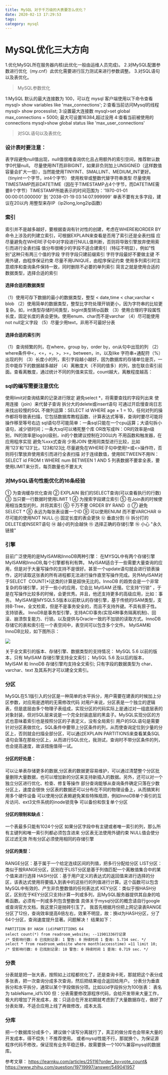 ```yaml
---
title: MySQL 对于千万级的大表要怎么优化？
date: 2020-02-13 17:29:53
tags:
category: mysql
---
```

# MySQL优化三大方向
1.优化MySQL所在服务器内核(此优化一般由运维人员完成)。
2.对MySQL配置参数进行优化（my.cnf）此优化需要进行压力测试来进行参数调整。
3.对SQL语句以及表优化。


> MySQL参数优化

1:MySQL 默认的最大连接数为 100，可以在 mysql 客户端使用以下命令查看
mysql> show variables like 'max_connections';
2:查看当前访问Mysql的线程
mysql> show processlist;
3:设置最大连接数
mysql>set global max_connections = 5000;
最大可设置16384,超过没用
4:查看当前被使用的connections
mysql>show global status like 'max_user_connections'

>对SQL语句以及表优化

### 设计表时要注意：
表字段避免null值出现，null值很难查询优化且占用额外的索引空间，推荐默认数字0代替null。
尽量使用INT而非BIGINT，如果非负则加上UNSIGNED（这样数值容量会扩大一倍），当然能使用TINYINT、SMALLINT、MEDIUM_INT更好。（tinyint一个字节，int4个字节）
使用枚举或整数代替字符串类型
尽量使用TIMESTAMP而非DATETIME（因在于TIMESTAMP占4个字节，而DATETIME需要8个字节）TIMESTAMP所能表示的时间范围为：'1970-01-01 00:00:01.000000' 到 '2038-01-19 03:14:07.999999'
单表不要有太多字段，建议在20以内
用整型来存IP（ip2long,long2ip函数）

### 索引
索引并不是越多越好，要根据查询有针对性的创建，考虑在WHERE和ORDER BY命令上涉及的列建立索引，可根据EXPLAIN来查看是否用了索引还是全表扫描
应尽量避免在WHERE子句中对字段进行NULL值判断，否则将导致引擎放弃使用索引而进行全表扫描
值分布很稀少的字段不适合建索引（特征不明显），例如"性别"这种只有两三个值的字段
字符字段只建前缀索引
字符字段最好不要做主键
不用外键，由程序保证约束
尽量不用UNIQUE，由程序保证约束
使用多列索引时注意顺序和查询条件保持一致，同时删除不必要的单列索引
简言之就是使用合适的数据类型，选择合适的索引
#### 选择合适的数据类型
（1）使用可存下数据的最小的数据类型，整型 < date,time < char,varchar < blob
（2）使用简单的数据类型，整型比字符处理开销更小，因为字符串的比较更复杂。如，int类型存储时间类型，bigint类型转ip函数
（3）使用合理的字段属性长度，固定长度的表会更快。使用enum、char而不是varchar
（4）尽可能使用not null定义字段
（5）尽量少用text，非用不可最好分表
#### 选择合适的索引列
（1）查询频繁的列，在where，group by，order by，on从句中出现的列
（2）where条件中<，<=，=，>，>=，between，in，以及like 字符串+通配符（%）出现的列
（3）长度小的列，索引字段越小越好，因为数据库的存储单位是页，一页中能存下的数据越多越好
（4）离散度大（不同的值多）的列，放在联合索引前面。查看离散度，通过统计不同的列值来实现，count越大，离散程度越高：

### sql的编写需要注意优化
使用limit对查询结果的记录进行限定
避免select *，将需要查找的字段列出来
使用连接（join）来代替子查询
拆分大的delete或insert语句
可通过开启慢查询日志来找出较慢的SQL
不做列运算：SELECT id WHERE age + 1 = 10，任何对列的操作都将导致表扫描，它包括数据库教程函数、计算表达式等等，查询时要尽可能将操作移至等号右边
sql语句尽可能简单：一条sql只能在一个cpu运算；大语句拆小语句，减少锁时间；一条大sql可以堵死整个库
OR改写成IN：OR的效率是n级别，IN的效率是log(n)级别，in的个数建议控制在200以内
不用函数和触发器，在应用程序实现
避免%xxx式查询
少用JOIN
使用同类型进行比较，比如用'123'和'123'比，123和123比
尽量避免在WHERE子句中使用!=或<>操作符，否则将引擎放弃使用索引而进行全表扫描
对于连续数值，使用BETWEEN不用IN：SELECT id FROM t WHERE num BETWEEN 1 AND 5
列表数据不要拿全表，要使用LIMIT来分页，每页数量也不要太大

### 对MySQL语句性能优化的16条经验
① 为查询缓存优化查询
② EXPLAIN 我们的SELECT查询(可以查看执行的行数)
③ 当只要一行数据时使用LIMIT 1
④ 为搜索字段建立索引
⑤ 在Join表的时候使用相当类型的列，并将其索引
⑥ 千万不要 ORDER BY RAND  ()
⑦ 避免SELECT *
⑧ 永远为每张表设置一个ID
⑨ 可以使用ENUM 而不要VARCHAR
⑩ 尽可能的使用NOT NULL
⑪ 固定长度的表会更快
⑫ 垂直分割
⑬ 拆分打的DELETE或INSERT语句
⑭ 越小的列会越快
⑮ 选择正确的存储引擎
⑯ 小心 "永久链接"


### 引擎
目前广泛使用的是MyISAM和InnoDB两种引擎：
在MYSQL中有两个存储引擎MyISAM和InnoDB,每个引擎都有利有弊。
MyISAM适合于一些需要大量查询的应用，但是对于大量写操作的支持不是很好。甚至一个update语句就会进行锁表操作，这时读取这张表的所有进程都无法进行操作直至写操作完成。另外MyISAM对于SELECT  COUNT(*)这类的计算是超快无比的。InnoDB 的趋势会是一个非常复杂的存储引擎，对于一些小的应用，它会比 MyISAM 还慢。它支持“行锁” ，于是在写操作比较多的时候，会更优秀。并且，他还支持更多的高级应用，比如：事务。
MyISAM是MYSQL5.5版本以前默认的存储引擎，基于传统的ISAM类型，支持B-Tree，全文检索，但是不是事务安全的，而且不支持外键。不具有原子性。支持锁表。
InnoDB是事务型引擎，支持ACID事务(实现4种事务隔离机制)、回滚、崩溃恢复能力、行锁。以及提供与Oracle一致的不加锁的读取方式。InnoDB存储它的表和索引在一个表空间中，表空间可以包含多个文件。
MyISAM和InnoDB比较，如下图所示：

![](https://www.blog.starmoon.tech/img/mysqltransac2.png)

关于全文索引的版本、存储引擎、数据类型的支持情况：
MySQL 5.6 以前的版本，只有 MyISAM 存储引擎支持全文索引；
MySQL 5.6 及以后的版本，MyISAM 和 InnoDB 存储引擎均支持全文索引;
只有字段的数据类型为 char、varchar、text 及其系列才可以建全文索引。


### 分区
MySQL在5.1版引入的分区是一种简单的水平拆分，用户需要在建表的时候加上分区参数，对应用是透明的无需修改代码
对用户来说，分区表是一个独立的逻辑表，但是底层由多个物理子表组成，实现分区的代码实际上是通过对一组底层表的对象封装，但对SQL层来说是一个完全封装底层的黑盒子。MySQL实现分区的方式也意味着索引也是按照分区的子表定义，没有全局索引
用户的SQL语句是需要针对分区表做优化，SQL条件中要带上分区条件的列，从而使查询定位到少量的分区上，否则就会扫描全部分区，可以通过EXPLAIN PARTITIONS来查看某条SQL语句会落在那些分区上，从而进行SQL优化，我测试，查询时不带分区条件的列，也会提高速度，故该措施值得一试。
#### 分区的好处是：
可以让单表存储更多的数据,分区表的数据更容易维护，可以通过清楚整个分区批量删除大量数据，也可以增加新的分区来支持新插入的数据。另外，还可以对一个独立分区进行优化、检查、修复等操作
部分查询能够从查询条件确定只落在少数分区上，速度会很快
分区表的数据还可以分布在不同的物理设备上，从而搞笑利用多个硬件设备
可以使用分区表赖避免某些特殊瓶颈，例如InnoDB单个索引的互斥访问、ext3文件系统的inode锁竞争
可以备份和恢复单个分区
#### 分区的限制和缺点：
一个表最多只能有1024个分区
如果分区字段中有主键或者唯一索引的列，那么所有主键列和唯一索引列都必须包含进来
分区表无法使用外键约束
NULL值会使分区过滤无效
所有分区必须使用相同的存储引擎
#### 分区的类型：
RANGE分区：基于属于一个给定连续区间的列值，把多行分配给分区
LIST分区：类似于按RANGE分区，区别在于LIST分区是基于列值匹配一个离散值集合中的某个值来进行选择
HASH分区：基于用户定义的表达式的返回值来进行选择的分区，该表达式使用将要插入到表中的这些行的列值进行计算。这个函数可以包含MySQL中有效的、产生非负整数值的任何表达式
KEY分区：类似于按HASH分区，区别在于KEY分区只支持计算一列或多列，且MySQL服务器提供其自身的哈希函数。必须有一列或多列包含整数值
具体关于mysql分区的概念请自行google或查询官方文档，我这里只是抛砖引玉了。
我首先根据月份把上网记录表RANGE分区了12份，查询效率提高6倍左右，效果不明显，故：换id为HASH分区，分了64个分区，查询速度提升显著。问题解决！
结果如下：
```
PARTITION BY HASH (id)PARTITIONS 64
select count(*) from readroom_website; --11901336行记录
/* 受影响行数: 0 已找到记录: 1 警告: 0 持续时间 1 查询: 5.734 sec. */
select * from readroom_website where month(accesstime) =11 limit 10;
/* 受影响行数: 0 已找到记录: 10 警告: 0 持续时间 1 查询: 0.719 sec. */
```
### 分表
分表就是把一张大表，按照如上过程都优化了，还是查询卡死，那就把这个表分成多张表，把一次查询分成多次查询，然后把结果组合返回给用户。
分表分为垂直拆分和水平拆分，通常以某个字段做拆分项。比如以id字段拆分为100张表： 表名为 tableName_id%100
但：分表需要修改源程序代码，会给开发带来大量工作，极大的增加了开发成本，故：只适合在开发初期就考虑到了大量数据存在，做好了分表处理，不适合应用上线了再做修改，成本太高.

### 分库
把一个数据库分成多个，建议做个读写分离就行了，真正的做分库也会带来大量的开发成本，得不偿失！不推荐使用。
或者mysql性能不行，那就换个。为保证源程序代码不修改，保证现有业务平稳迁移，故需要换一个100%兼容mysql的数据库。


参考文章：
https://learnku.com/articles/25116?order_by=vote_count&
https://www.zhihu.com/question/19719997/answer/549041957